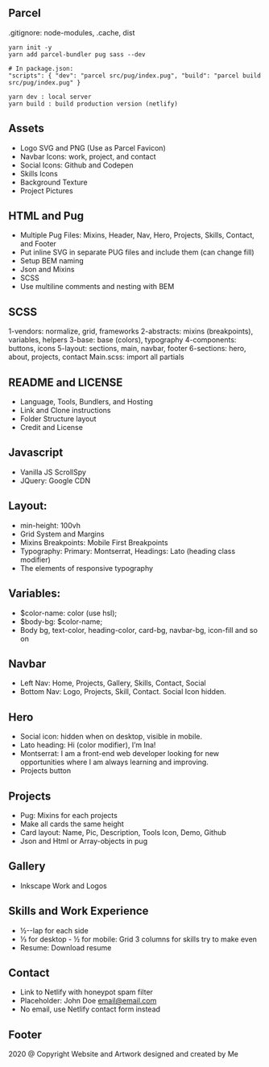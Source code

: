 ## Parcel 
.gitignore: node-modules, .cache, dist 

```
yarn init -y
yarn add parcel-bundler pug sass --dev

# In package.json: 
"scripts": { "dev": "parcel src/pug/index.pug", "build": "parcel build src/pug/index.pug" }

yarn dev : local server
yarn build : build production version (netlify)
```

## Assets
- Logo SVG and PNG (Use as Parcel Favicon)
- Navbar Icons: work, project, and contact
- Social Icons: Github and Codepen 
- Skills Icons 
- Background Texture 
- Project Pictures 

## HTML and Pug 
- Multiple Pug Files: Mixins, Header, Nav, Hero, Projects, Skills, Contact, and Footer 
- Put inline SVG in separate PUG files and include them (can change fill) 
- Setup BEM naming
- Json and Mixins 
- SCSS 
- Use multiline comments and nesting with BEM 

## SCSS
1-vendors: normalize, grid, frameworks
2-abstracts: mixins (breakpoints), variables, helpers 
3-base: base (colors), typography
4-components: buttons, icons
5-layout: sections, main, navbar, footer 
6-sections: hero, about, projects, contact 
Main.scss: import all partials 

## README and LICENSE
- Language, Tools, Bundlers, and Hosting 
- Link and Clone instructions
- Folder Structure layout
- Credit and License

## Javascript
- Vanilla JS ScrollSpy 
- JQuery: Google CDN

## Layout: 
- min-height: 100vh
- Grid System and Margins
- Mixins Breakpoints: Mobile First Breakpoints 
- Typography: Primary: Montserrat, Headings: Lato (heading class modifier)
- The elements of responsive typography 

## Variables: 
- $color-name: color (use hsl);
- $body-bg: $color-name; 
- Body bg, text-color, heading-color, card-bg, navbar-bg, icon-fill and so on 

## Navbar
- Left Nav: Home, Projects, Gallery, Skills, Contact, Social 
- Bottom Nav: Logo, Projects, Skill, Contact. Social Icon hidden.

## Hero 
- Social icon: hidden when on desktop, visible in mobile. 
- Lato heading: Hi (color modifier), I’m Ina! 
- Montserrat: I am a front-end web developer looking for new opportunities where I am always learning and improving. 
- Projects button

## Projects
- Pug: Mixins for each projects 
- Make all cards the same height 
- Card layout: Name, Pic, Description, Tools Icon, Demo, Github
- Json and Html or Array-objects in pug

## Gallery 
- Inkscape Work and Logos

## Skills and Work Experience
- ½--lap for each side 
- ⅓ for desktop - ½ for mobile: Grid 3 columns for skills try to make even
- Resume: Download resume 

## Contact
- Link to Netlify with honeypot spam filter
- Placeholder: John Doe email@email.com 
- No email, use Netlify contact form instead

## Footer
2020 @ Copyright Website and Artwork designed and created by Me 







